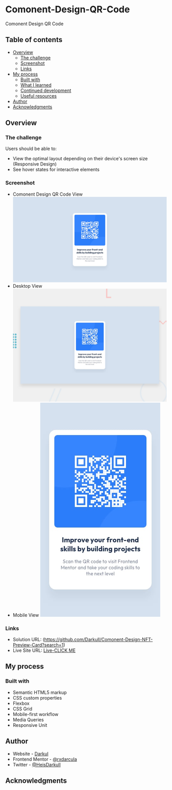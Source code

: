 # Comonent-Design-QR-Code

Comonent Design QR Code

## Table of contents

- [Overview](#overview)
  - [The challenge](#the-challenge)
  - [Screenshot](#screenshot)
  - [Links](#links)
- [My process](#my-process)
  - [Built with](#built-with)
  - [What I learned](#what-i-learned)
  - [Continued development](#continued-development)
  - [Useful resources](#useful-resources)
- [Author](#author)
- [Acknowledgments](#acknowledgments)

## Overview

### The challenge

Users should be able to:

- View the optimal layout depending on their device's screen size (Responsive Design)
- See hover states for interactive elements

### Screenshot

- Comonent Design QR Code View
  ![Comonent Design NFT Preview Card View](https://github.com/Darkull/Comonent-Design-QR-Code/blob/main/img/img-showcase/desktop-design.jpg?raw=true)
- Desktop View
  ![Desktop View](https://github.com/Darkull/Comonent-Design-QR-Code/blob/main/img/img-showcase/desktop-preview.jpg?raw=true)
- Mobile View
  ![Hovered View](https://github.com/Darkull/Comonent-Design-QR-Code/blob/main/img/img-showcase/mobile-design.jpg?raw=true)

### Links

- Solution URL: (https://github.com/Darkull/Comonent-Design-NFT-Preview-Card?search=1)
- Live Site URL: <a href="comonent-design-qr-code.netlify.app/" target="_blank">Live-CLICK ME</a>

## My process

### Built with

- Semantic HTML5 markup
- CSS custom properties
- Flexbox
- CSS Grid
- Mobile-first workflow
- Media Queries
- Responsive Unit

## Author

- Website - [Darkul](https://github.com/Darkull)
- Frontend Mentor - [@rxdarcula](https://www.frontendmentor.io/profile/rxdarcula)
- Twitter - [@HeisDarkull](https://twitter.com/HeisDarkull)

## Acknowledgments

